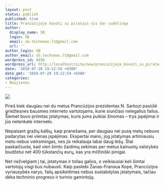```yaml
---
layout: post
status: publish
published: true
title: Prancūzijoje kovoti su piratais vis dar sudėtinga
author:
  display_name: SB
  login: SB
  email: sb.technews.lt@gmail.com
  url: ''
author_login: SB
author_email: sb.technews.lt@gmail.com
wordpress_id: 4936
wordpress_url: http://localhost/site/new/prancuzijoje_kovoti_su_piratais_vis_dar_sudetinga/
date: '2010-07-20 19:12:54 +0300'
date_gmt: '2010-07-20 19:12:54 +0300'
categories:
- Naujienos
---
```

<div class="imgright"><img src="http://t3.gstatic.com/images?q=tbn:p2e_Ins1tc7XvM:http://chromosome.files.wordpress.com/2008/12/undersea-cable-vietnam.jpg"  /></div>
<p>Prieš kiek daugiau nei du metus Prancūzijos prezidentas N. Sarkozi pasiūlė griežtesnes bausmes interneto vartotojams, kurie siunčiasi nelegalius failus. Šiemet buvo priimtas įstatymas, kuris jums puikiai žinomas – trys įspėjimai ir jūs netenkate interneto.</p>
<p>Nepaisant gražių kalbų, kaip pranešama, per daugiau nei pusę metų nebuvo padarytas nei vienas įspėjimas. Ekspertai mano, jog įstatymas artimiausiu metu nebus veiksmingas, nes jis reikalauja labai daug lėšų. Štai paskaičiuota, kad vien šimto žaidimų sekimas per metus kainuotų valstybės biudžetui net 400 tūkstančių eurų, kas yra milžiniški pinigai.</p>
<p>Net nežvelgiant į tai, įstatymas ir toliau galios, o veikiausiai keli šimtai vartotojų visgi bus nubausti. Kaip pastebi Žanas-Fransua Kope, Prancūzijos vyriausybės narys, failų apsikeitimas nebus sustabdytas įstatymais, tačiau dėka techninio progreso ir turinio gamintojų.<br /></p>
